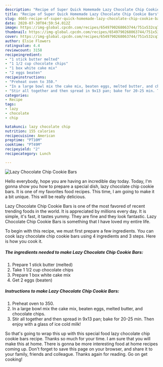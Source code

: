 ```yaml
---
description: "Recipe of Super Quick Homemade Lazy Chocolate Chip Cookie Bars"
title: "Recipe of Super Quick Homemade Lazy Chocolate Chip Cookie Bars"
slug: 4665-recipe-of-super-quick-homemade-lazy-chocolate-chip-cookie-bars
date: 2020-07-30T04:59:54.012Z
image: https://img-global.cpcdn.com/recipes/6549790268063744/751x532cq70/lazy-chocolate-chip-cookie-bars-recipe-main-photo.jpg
thumbnail: https://img-global.cpcdn.com/recipes/6549790268063744/751x532cq70/lazy-chocolate-chip-cookie-bars-recipe-main-photo.jpg
cover: https://img-global.cpcdn.com/recipes/6549790268063744/751x532cq70/lazy-chocolate-chip-cookie-bars-recipe-main-photo.jpg
author: Elsie Flowers
ratingvalue: 4.4
reviewcount: 3158
recipeingredient:
- "1 stick butter melted"
- "1 1/2 cup chocolate chips"
- "1 box white cake mix"
- "2 eggs beaten"
recipeinstructions:
- "Preheat oven to 350."
- "In a large bowl mix the cake mix, beaten eggs, melted butter, and chocolate chips."
- "Stir all together and then spread in 9x13 pan; bake for 20-25 min. Then enjoy with a glass of ice cold milk!"
categories:
- Recipe
tags:
- lazy
- chocolate
- chip

katakunci: lazy chocolate chip 
nutrition: 155 calories
recipecuisine: American
preptime: "PT10M"
cooktime: "PT49M"
recipeyield: "2"
recipecategory: Lunch

---
```



![Lazy Chocolate Chip Cookie Bars](https://img-global.cpcdn.com/recipes/6549790268063744/751x532cq70/lazy-chocolate-chip-cookie-bars-recipe-main-photo.jpg)

Hello everybody, hope you are having an incredible day today. Today, I'm gonna show you how to prepare a special dish, lazy chocolate chip cookie bars. It is one of my favorites food recipes. This time, I am going to make it a bit unique. This will be really delicious.



Lazy Chocolate Chip Cookie Bars is one of the most favored of recent trending foods in the world. It is appreciated by millions every day. It is simple, it's fast, it tastes yummy. They are fine and they look fantastic. Lazy Chocolate Chip Cookie Bars is something that I have loved my entire life.


To begin with this recipe, we must first prepare a few ingredients. You can cook lazy chocolate chip cookie bars using 4 ingredients and 3 steps. Here is how you cook it.

<!--inarticleads1-->

##### The ingredients needed to make Lazy Chocolate Chip Cookie Bars:

1. Prepare 1 stick butter (melted)
1. Take 1 1/2 cup chocolate chips
1. Prepare 1 box white cake mix
1. Get 2 eggs (beaten)




<!--inarticleads2-->

##### Instructions to make Lazy Chocolate Chip Cookie Bars:

1. Preheat oven to 350.
1. In a large bowl mix the cake mix, beaten eggs, melted butter, and chocolate chips.
1. Stir all together and then spread in 9x13 pan; bake for 20-25 min. Then enjoy with a glass of ice cold milk!




So that's going to wrap this up with this special food lazy chocolate chip cookie bars recipe. Thanks so much for your time. I am sure that you will make this at home. There is gonna be more interesting food at home recipes coming up. Don't forget to save this page on your browser, and share it to your family, friends and colleague. Thanks again for reading. Go on get cooking!
